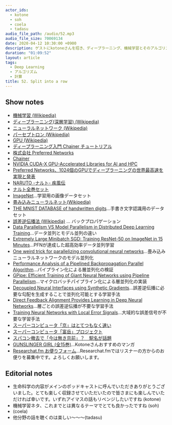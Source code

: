 ```yaml
---
actor_ids:
  - kotone
  - soh
  - coela
  - tadasu
audio_file_path: /audio/52.mp3
audio_file_size: 70069134
date: 2020-04-12 10:30:00 +0900
description: ゲストにkotoneさんを招き、ディープラーニング、機械学習とそのアルゴリズムや計算用マシンについて話しました。
duration: "01:09:52"
layout: article
tags:
  - Deep Learning
  - アルゴリズム
  - 計算
title: 52. Split into a row
---
```


## Show notes
- [機械学習 (Wikipedia)](https://ja.wikipedia.org/wiki/%E6%A9%9F%E6%A2%B0%E5%AD%A6%E7%BF%92)
- [ディープラーニング(深層学習) (Wikipedia)](https://ja.wikipedia.org/wiki/%E3%83%87%E3%82%A3%E3%83%BC%E3%83%97%E3%83%A9%E3%83%BC%E3%83%8B%E3%83%B3%E3%82%B0)
- [ニューラルネットワーク (Wikipedia)](https://ja.wikipedia.org/wiki/%E3%83%8B%E3%83%A5%E3%83%BC%E3%83%A9%E3%83%AB%E3%83%8D%E3%83%83%E3%83%88%E3%83%AF%E3%83%BC%E3%82%AF)
- [パーセプトロン (Wikipedia)](https://ja.wikipedia.org/wiki/%E3%83%91%E3%83%BC%E3%82%BB%E3%83%97%E3%83%88%E3%83%AD%E3%83%B3)
- [GPU (Wikipedia)](https://ja.wikipedia.org/wiki/Graphics_Processing_Unit)
- [ディープラーニング入門 Chainer チュートリアル](https://tutorials.chainer.org/ja/)
- [株式会社 Preferred Networks](https://preferred.jp/ja/)
- [Chainer](https://tutorials.chainer.org/ja/)
- [NVIDIA CUDA-X GPU-Accelerated Libraries for AI and HPC](https://developer.nvidia.com/gpu-accelerated-libraries)
- [Preferred Networks、1024個のGPUでディープラーニングの世界最高速を実現と発表](https://it.impressbm.co.jp/articles/-/15271)
- [NARUTO -ナルト- 疾風伝](https://www.tv-tokyo.co.jp/anime/naruto/index2.html)
- [ナルト全巻セット](https://www.amazon.co.jp/gp/product/B07571D6J4/?tag=researchatf04-22)
- [ImageNet](http://www.image-net.org/)...学習用の画像データセット
- [畳み込みニューラルネット(Wikipedia)](https://ja.wikipedia.org/wiki/%E7%95%B3%E3%81%BF%E8%BE%BC%E3%81%BF%E3%83%8B%E3%83%A5%E3%83%BC%E3%83%A9%E3%83%AB%E3%83%8D%E3%83%83%E3%83%88%E3%83%AF%E3%83%BC%E3%82%AF)
- [THE MNIST DATABASE of handwritten digits](http://yann.lecun.com/exdb/mnist/)...手書き文字認識用のデータセット
- [誤差逆伝播法 (Wikipedia)](https://ja.wikipedia.org/wiki/%E3%83%90%E3%83%83%E3%82%AF%E3%83%97%E3%83%AD%E3%83%91%E3%82%B2%E3%83%BC%E3%82%B7%E3%83%A7%E3%83%B3) ... バックプロパゲーション
- [Data Parallelism VS Model Parallelism in Distributed Deep Learning Training](https://leimao.github.io/blog/Data-Parallelism-vs-Model-Paralelism/)...データ並列とモデル並列の違い
- [Extremely Large Minibatch SGD: Training ResNet-50 on ImageNet in 15 Minutes](https://arxiv.org/abs/1711.04325)...PFNが達成した超高効率データ並列学習
- [One weird trick for parallelizing convolutional neural networks](https://arxiv.org/abs/1404.5997)...畳み込みニューラルネットワークのモデル並列化
- [Performance Analysis of a Pipelined Backpropagation Parallel Algorithm](https://ieeexplore.ieee.org/abstract/document/286892)...パイプライン化による層並列化の検証
- [GPipe: Efficient Training of Giant Neural Networks using Pipeline Parallelism](https://arxiv.org/abs/1811.06965)...マイクロバッチパイプライン化による層並列化の実装
- [Decoupled Neural Interfaces using Synthetic Gradients](https://arxiv.org/abs/1608.05343)...誤差逆伝播に必要な勾配を生成することで並列化可能とする学習手法
- [Direct Feedback Alignment Provides Learning in Deep Neural Networks](https://arxiv.org/abs/1609.01596)...層ごとの誤差逆伝播が不要な学習手法
- [Training Neural Networks with Local Error Signals](https://arxiv.org/abs/1901.06656)...大域的な誤差信号が不要な学習手法
- [スーパーコンピュータ「京」はとてつもなく速い](https://www.fujitsu.com/jp/about/businesspolicy/tech/k/whatis/system/)
- [スーパーコンピュータ「富岳」プロジェクト](https://www.r-ccs.riken.jp/jp/post-k/project.html)
- [スパコン撤去で「今は無き京前」？　駅名が話題](https://www.kobe-np.co.jp/news/sougou/201902/0012064729.shtml)
- [GUNSLINGER GIRL (全15巻)](https://www.amazon.co.jp/dp/B00UGJV7XO/?tag=researchatf04-22)...Kotoneさんおすすめのマンガ
- [Researchat.fm お便りフォーム](https://researchat.fm/form.html)...Researchat.fmではリスナーの方からのお便りを募集中です。よろしくお願いします。

## Editorial notes
- 生命科学の内容がメインのポッドキャストに呼んでいただきありがとうございました。とても楽しく収録させていただいたので皆さまにも楽しんでいただければ幸いです。いずれアイマスの話もリベンジしたいですね (kotone)
- 機械学習ネタ、これまでとは異なるテーマでとても良かったですね (soh)
- (coela)
- 他分野の話を聴くのは楽しい〜〜〜(tadasu)

